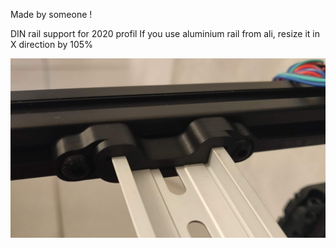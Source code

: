 Made by someone !

DIN rail support for 2020 profil
If you use aluminium rail from ali, resize it in X direction by 105%

![Mount](Images/DinRailMount.jpg)
